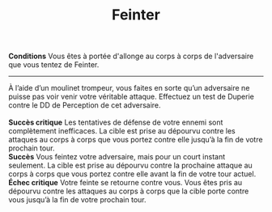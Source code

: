 ﻿---
title: Feinter
titleEn: Feint
id: QNAVeNKtHA0EUw4X
group: actions
---
<p><span id="ctl00_MainContent_DetailedOutput"><strong>Conditions</strong> Vous êtes à portée d'allonge au corps à corps de l'adversaire que vous tentez de Feinter.</span></p><hr><p>À l’aide d’un moulinet trompeur, vous faites en sorte qu’un adversaire ne puisse pas voir venir votre véritable attaque. Effectuez un test de Duperie contre le DD de Perception de cet adversaire.<br><br><strong>Succès critique</strong> Les tentatives de défense de votre ennemi sont complètement inefficaces. La cible est prise au dépourvu contre les attaques au corps à corps que vous portez contre elle jusqu’à la fin de votre prochain tour.<br><strong>Succès</strong> Vous feintez votre adversaire, mais pour un court instant seulement. La cible est prise au dépourvu contre la prochaine attaque au corps à corps que vous portez contre elle avant la fin de votre tour actuel.<br><strong>Échec critique</strong> Votre feinte se retourne contre vous. Vous êtes pris au dépourvu contre les attaques au corps à corps que la cible porte contre vous jusqu’à la fin de votre prochain tour.&nbsp;</p>
